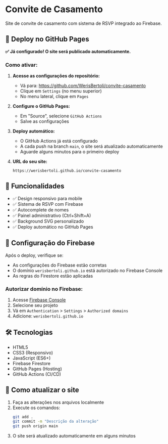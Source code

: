 # Convite de Casamento

Site de convite de casamento com sistema de RSVP integrado ao Firebase.

## 🚀 Deploy no GitHub Pages

**✅ Já configurado! O site será publicado automaticamente.**

### Como ativar:

1. **Acesse as configurações do repositório:**
   - Vá para: https://github.com/WerisBertoli/convite-casamento
   - Clique em `Settings` (no menu superior)
   - No menu lateral, clique em `Pages`

2. **Configure o GitHub Pages:**
   - Em "Source", selecione `GitHub Actions`
   - Salve as configurações

3. **Deploy automático:**
   - O GitHub Actions já está configurado
   - A cada push na branch `main`, o site será atualizado automaticamente
   - Aguarde alguns minutos para o primeiro deploy

4. **URL do seu site:**
   ```
   https://werisbertoli.github.io/convite-casamento
   ```

## 📱 Funcionalidades

- ✅ Design responsivo para mobile
- ✅ Sistema de RSVP com Firebase
- ✅ Autocomplete de nomes
- ✅ Painel administrativo (Ctrl+Shift+A)
- ✅ Background SVG personalizado
- ✅ Deploy automático no GitHub Pages

## 🔧 Configuração do Firebase

Após o deploy, verifique se:
- As configurações do Firebase estão corretas
- O domínio `werisbertoli.github.io` está autorizado no Firebase Console
- As regras do Firestore estão aplicadas

### Autorizar domínio no Firebase:
1. Acesse [Firebase Console](https://console.firebase.google.com)
2. Selecione seu projeto
3. Vá em `Authentication` > `Settings` > `Authorized domains`
4. Adicione: `werisbertoli.github.io`

## 🛠️ Tecnologias

- HTML5
- CSS3 (Responsivo)
- JavaScript (ES6+)
- Firebase Firestore
- GitHub Pages (Hosting)
- GitHub Actions (CI/CD)

## 📝 Como atualizar o site

1. Faça as alterações nos arquivos localmente
2. Execute os comandos:
   ```bash
   git add .
   git commit -m "Descrição da alteração"
   git push origin main
   ```
3. O site será atualizado automaticamente em alguns minutos
